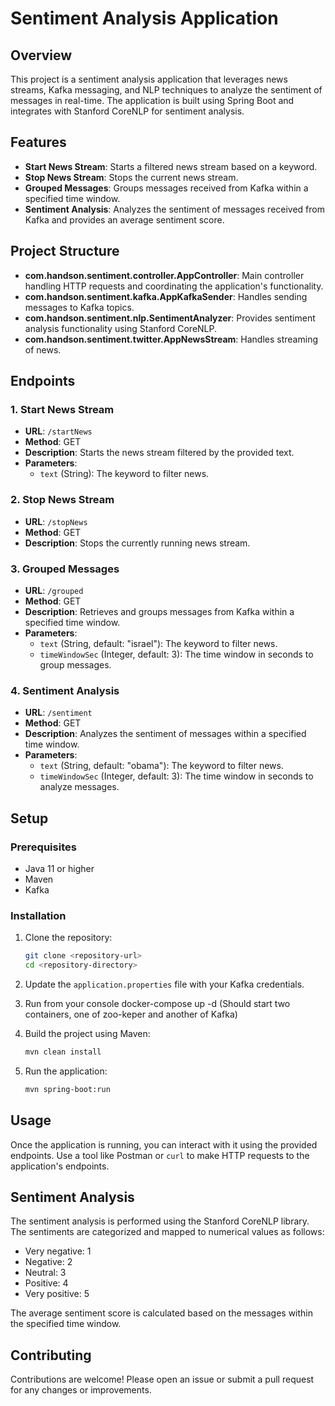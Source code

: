 # Sentiment Analysis Application

## Overview

This project is a sentiment analysis application that leverages news streams, Kafka messaging, and NLP techniques to analyze the sentiment of messages in real-time. The application is built using Spring Boot and integrates with Stanford CoreNLP for sentiment analysis.

## Features

- **Start News Stream**: Starts a filtered news stream based on a keyword.
- **Stop News Stream**: Stops the current news stream.
- **Grouped Messages**: Groups messages received from Kafka within a specified time window.
- **Sentiment Analysis**: Analyzes the sentiment of messages received from Kafka and provides an average sentiment score.

## Project Structure

- **com.handson.sentiment.controller.AppController**: Main controller handling HTTP requests and coordinating the application's functionality.
- **com.handson.sentiment.kafka.AppKafkaSender**: Handles sending messages to Kafka topics.
- **com.handson.sentiment.nlp.SentimentAnalyzer**: Provides sentiment analysis functionality using Stanford CoreNLP.
- **com.handson.sentiment.twitter.AppNewsStream**: Handles streaming of news.

## Endpoints

### 1. Start News Stream
- **URL**: `/startNews`
- **Method**: GET
- **Description**: Starts the news stream filtered by the provided text.
- **Parameters**: 
  - `text` (String): The keyword to filter news.

### 2. Stop News Stream
- **URL**: `/stopNews`
- **Method**: GET
- **Description**: Stops the currently running news stream.

### 3. Grouped Messages
- **URL**: `/grouped`
- **Method**: GET
- **Description**: Retrieves and groups messages from Kafka within a specified time window.
- **Parameters**: 
  - `text` (String, default: "israel"): The keyword to filter news.
  - `timeWindowSec` (Integer, default: 3): The time window in seconds to group messages.

### 4. Sentiment Analysis
- **URL**: `/sentiment`
- **Method**: GET
- **Description**: Analyzes the sentiment of messages within a specified time window.
- **Parameters**: 
  - `text` (String, default: "obama"): The keyword to filter news.
  - `timeWindowSec` (Integer, default: 3): The time window in seconds to analyze messages.

## Setup

### Prerequisites

- Java 11 or higher
- Maven
- Kafka

### Installation

1. Clone the repository:
    ```sh
    git clone <repository-url>
    cd <repository-directory>
    ```

2. Update the `application.properties` file with your Kafka credentials.

3. Run from your console docker-compose up -d (Should start two containers, one of zoo-keper and another of Kafka)

4. Build the project using Maven:
    ```sh
    mvn clean install
    ```

5. Run the application:
    ```sh
    mvn spring-boot:run
    ```

## Usage

Once the application is running, you can interact with it using the provided endpoints. Use a tool like Postman or `curl` to make HTTP requests to the application's endpoints.

## Sentiment Analysis

The sentiment analysis is performed using the Stanford CoreNLP library. The sentiments are categorized and mapped to numerical values as follows:

- Very negative: 1
- Negative: 2
- Neutral: 3
- Positive: 4
- Very positive: 5

The average sentiment score is calculated based on the messages within the specified time window.

## Contributing

Contributions are welcome! Please open an issue or submit a pull request for any changes or improvements.
